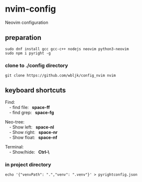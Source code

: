 # nvim-config
Neovim configuration 

## preparation
```
sudo dnf install gcc gcc-c++ nodejs neovim python3-neovim
sudo npm i pyright -g
```
### clone to ./config directory
```git clone https://github.com/wbljk/config_nvim nvim```


## keyboard shortcuts
Find:\
&emsp;- find file:&ensp; **space-ff**\
&emsp;- find grep:&ensp; **space-fg**

Neo-tree:\
&emsp;- Show left:&ensp; **space-nl**\
&emsp;- Show right:&ensp; **space-nr**\
&emsp;- Show float:&ensp; **space-nf**

Terminal:\
&emsp;- Show/hide:&ensp; **Ctrl-\\**

### in project directory
```echo '{"venvPath": ".","venv": ".venv"}' > pyrightconfig.json```


